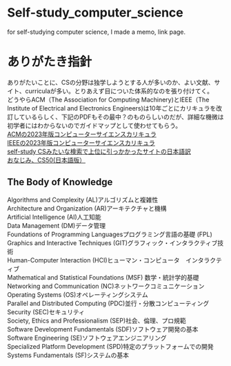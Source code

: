 # Self-study_computer_science
for self-studying computer science, I made a memo, link page.

# ありがたき指針
ありがたいことに、CSの分野は独学しようとする人が多いのか、よい文献、サイト、curriculaが多い。とりあえず目についた体系的なのを張り付けてく。  
どうやらACM（The Association for Computing Machinery)とIEEE（The Institute of Electrical and Electronics Engineers)は10年ごとにカリキュラを改訂しているらしく、下記のPDFもその最中？のものらしいのだが、詳細な機微は初学者にはわからないのでガイドマップとして使わせてもらう。  
[ACMの2023年版コンピューターサイエンスカリキュラ](https://www.google.co.jp/url?sa=t&rct=j&q=&esrc=s&source=web&cd=&cad=rja&uact=8&ved=2ahUKEwixoKOOovGJAxVJklYBHaTFHU0QFnoECA0QAQ&url=https%3A%2F%2Fcsed.acm.org%2Fwp-content%2Fuploads%2F2023%2F03%2FVersion-Beta-v2.pdf&usg=AOvVaw1iHARdm_1bLe8iDUZA88gS&opi=89978449)  
[IEEEの2023年版コンピューターサイエンスカリキュラ](https://www.google.co.jp/url?sa=t&rct=j&q=&esrc=s&source=web&cd=&cad=rja&uact=8&ved=2ahUKEwixoKOOovGJAxVJklYBHaTFHU0QFnoECB8QAQ&url=https%3A%2F%2Fieeecs-media.computer.org%2Fmedia%2Feducation%2Freports%2FCS2023.pdf&usg=AOvVaw2JZq4qwIhl35VDcM8Zb68W&opi=89978449)  
[self-study CSみたいな検索で上位に引っかかったサイトの日本語訳](https://github.com/ralphplumley/TeachYourselfCS-JP/blob/main/%E6%97%A5%E6%9C%AC%E8%AA%9E.md)  
[おなじみ、CS50(日本語版）](https://cs50.jp/)  

## The Body of Knowledge
Algorithms and Complexity (AL)アルゴリズムと複雑性  
Architecture and Organization (AR)アーキテクチャと機構  
Artificial Intelligence (AI)人工知能  
Data Management (DM)データ管理  
Foundations of Programming Languagesプログラミング言語の基礎 (FPL)  
Graphics and Interactive Techniques (GIT)グラフィック・インタラクティブ技術  
Human-Computer Interaction (HCI)ヒューマン・コンピュータ　インタラクティブ  
Mathematical and Statistical Foundations (MSF) 数学・統計学的基礎 
Networking and Communication (NC)ネットワークコミュニケーション  
Operating Systems (OS)オペレーティングシステム  
Parallel and Distributed Computing (PDC)並行・分散コンピューティング  
Security (SEC)セキュリティ  
Society, Ethics and Professionalism (SEP)社会、倫理、プロ規範  
Software Development Fundamentals (SDF)ソフトウェア開発の基本  
Software Engineering (SE)ソフトウェアエンジニアリング  
Specialized Platform Development (SPD)特定のプラットフォームでの開発  
Systems Fundamentals (SF)システムの基本  
